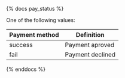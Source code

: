 {% docs pay_status %}

One of the following values:

| Payment method | Definition                                       |
| -------------- | ------------------------------------------------ |
| success        | Payment aproved                                  |
| fail           | Payment declined                                 |

{% enddocs %}